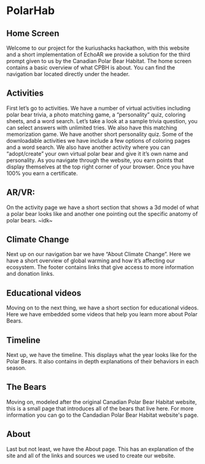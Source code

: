 # PolarHab
## Home Screen
Welcome to our project for the kuriushacks hackathon, with this website and a short implementation of EchoAR we provide a solution for the third prompt given to us by the Canadian Polar Bear Habitat. The home screen contains a basic overview of what CPBH is about.  You can find the navigation bar located directly under the header.
## Activities
First let’s go to activities. We have a number of virtual activities including polar bear trivia, a photo matching game, a “personality” quiz, coloring sheets, and a word search. Let’s take a look at a sample trivia question, you can select answers with unlimited tries. We also have this matching memorization game. We have another short personality quiz. Some of the downloadable activities we have include a few options of coloring pages and a word search. We also have another activity where you can “adopt/create” your own virtual polar bear and give it it’s own name and personality. As you navigate through the website, you earn points that display themselves at the top right corner of your browser. Once you have 100% you earn a certificate.
## AR/VR:
On the activity page we have a short section that shows a 3d model of what a polar bear looks like and another one pointing out the specific anatomy of polar bears. 
~idk~
## Climate Change
Next up on our navigation bar we have “About Climate Change”. Here we have a short overview of global warming  and how it’s affecting our ecosystem. The footer contains links that give access to more information and donation links.
## Educational videos
Moving on to the next thing, we have a short section for educational videos. Here we have embedded some videos that help you learn more about Polar Bears. 
## Timeline
Next up, we have the timeline. This displays what the year looks like for the Polar Bears. It also contains in depth explanations of their behaviors in each season. 
## The Bears
Moving on, modeled after the original Canadian Polar Bear Habitat website, this is a small page that introduces all of the bears that live here. For more information you can go to the Candadian Polar Bear Habitat website's page.
## About
Last but not least, we have the About page. This has an explanation of the site and all of the links and sources we used to create our website.

